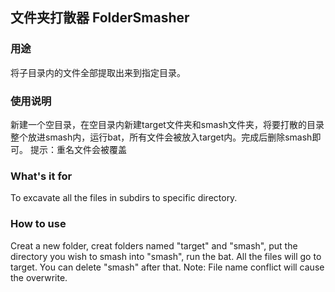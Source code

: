 ## 文件夹打散器 FolderSmasher

### 用途

将子目录内的文件全部提取出来到指定目录。

### 使用说明

新建一个空目录，在空目录内新建target文件夹和smash文件夹，将要打散的目录整个放进smash内，运行bat，所有文件会被放入target内。完成后删除smash即可。
提示：重名文件会被覆盖

### What's it for
To excavate all the files in subdirs to specific directory.

### How to use
Creat a new folder, creat folders named "target" and "smash", put the directory you wish to smash into "smash", run the bat. All the files will go to target. You can delete "smash" after that.
Note: File name conflict will cause the overwrite.
